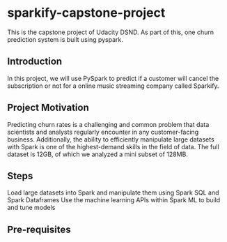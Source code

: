 # sparkify-capstone-project
This is the capstone project of Udacity DSND. As part of this, one churn prediction system is built using pyspark.

## Introduction
In this project, we will use PySpark to predict if a customer will cancel the subscription or not for a online music streaming company
called Sparkify. 

## Project Motivation
Predicting churn rates is a challenging and common problem that data scientists and analysts regularly encounter in any customer-facing business. Additionally, the ability to efficiently manipulate large datasets with Spark is one of the highest-demand skills in the field of data. The full dataset is 12GB, of which we analyzed a mini subset of 128MB.

## Steps
  Load large datasets into Spark and manipulate them using Spark SQL and Spark Dataframes
  Use the machine learning APIs within Spark ML to build and tune models

## Pre-requisites
 
